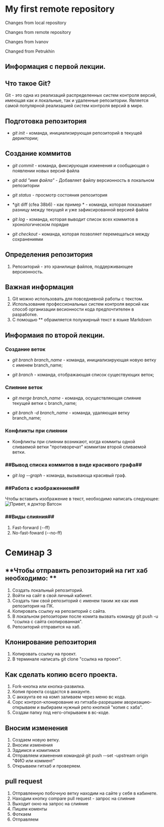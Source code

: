 # My first remote repository

Changes from local repository

Changes from remote repository

Changes from Ivanov

Changed from Petrukhin

## **Информация с первой лекции.**

## Что такое Git?
Git - это одна из реализаций распределенных систем контроля версий, имеющая как и локальные, так и удаленные репозитории. Является самой популярной реализацией систем контроля версий в мире.
## Подготовка репозитория

* *git init* - команда, инициализирующая репозиторий в текущей дериктории;

## Создание коммитов
* *git commit* -  команда, фиксирующая изменения и сообщающая о появлении новых версий файла

* *git add "имя файла"* - Добавляет файлу версионность в локальном репозитории

* *git status* - просмотр состояния репозитория

* *git diff (cfea 38b6) - как пример * - команда, которая показывает разницу между текущей и уже зафиксированной версией файла

* *git log* - команда, которая выводит список всех коммитов в хронологическом порядке

* *git checkout* - команда, которая позволяет перемещаться между сохранениями

## Определения репозитория
1. Репозиторий - это хранилище файлов, поддерживающее версионность.

## Важная информация
1. Git можно использовать для повседневной работы с текстом.
2. Использование профессиональных систем контроля версий как способ организации весионности кода предпочтителен в разработке.
3. С помощью ** обрамляется полужирный текст в языке Markdown

## **Информаия по второй лекции.**

### **Создание веток**
* *git branch branch_name* - команда, инициализирующая новую ветку с именем branch_name;

* *git branch* - команда, отображающая список существующих веток;

### **Слияние веток**

* *git merge branch_name* - команда, осуществляющая слияние текущей ветки с branch_name;

* *git branch -d branch_name* - команда, удаляющая ветку branch_name;

### **Конфликты при слиянии**

* Конфликты при слиянии возникают, когда коммиты одной сливаемой ветки "противоречат" коммитам второй сливаемой ветки.

### ##Вывод списка коммитов в виде красивого графа##

* *git log --graph* - команда, вызывающа красивый граф.

### ##Работа с изображением##

Чтобы вставить изображение в текст, необходимо написать следующее:
![Привет, я доктор Ватсон](Watson.jpg)

### ##Виды слияния##

1. Fast-forward (--ff)
2. No-fast-foward (--no-ff)

# **Семинар 3**

## **Чтобы отправить репозиторий на гит хаб необходимо: **
1. Создать локальный репозиторий.
2. Войти на сайт в свой личный кабинет.
3. Создать там свой репозиторий с именем таким же как имя репозитория на ПК.
4. Копировать ссылку на репозиторий с сайта.
5. В локальном репозитории после комита вызвать команду git push -u "ссылка с сайта скопированная".
6. Репозиторий отправится на хаб.

## **Клонирование репозитория**
1. Копировать ссылку на проект.
2. В терминале написать git clone "ссылка на проект".

## **Как сделать копию всего проекта**.
1. Fork-кнопка или кнопка-развилка.
2. Копия проекта создастся в аккаунте.
3. С аккаунта ее на комп заливаем через меню вс кода.
4. Сорс контрол-клонирование из гитхаба-разрешаем аворизацию-открываем и выбираем нужный репо кнопкой "копия с хаба".
5. Создам папку под него-открываем в вс-коде.

## **Вносим изменения**
1. Создаем новую ветку.
2. Вносим изменения
3. Эддимся и комитимся
4. Отправляем изменения командой git push --set -upstream origin "ФИО  или коммент"
5. Открываем гитхаб и проверяем.

## **pull request**
1. Отправленную побочную ветку находим на сайте у себя в кабинете. 
2. Находим кнопку compare pull request - запрос на слияние
3. Выходит окно на запрос на слияние
4. Пишем коменты
5. Фоткаем
6. Отправляем